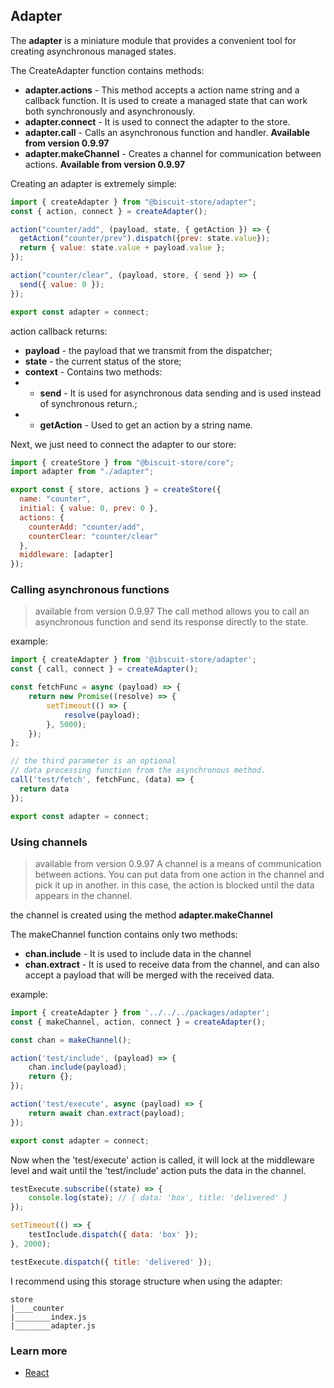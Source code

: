 ## Adapter
The **adapter** is a miniature module that provides a convenient tool for creating asynchronous managed states.

The CreateAdapter function contains methods:
- **adapter.actions** - This method accepts a action name string and a callback function. It is used to create a managed state that can work both synchronously and asynchronously.
- **adapter.connect** - It is used to connect the adapter to the store.
- **adapter.call** - Calls an asynchronous function and handler. **Available from version 0.9.97**
- **adapter.makeChannel** - Creates a channel for communication between actions. **Available from version 0.9.97**

Creating an adapter is extremely simple:
```javascript
import { createAdapter } from "@biscuit-store/adapter";
const { action, connect } = createAdapter();

action("counter/add", (payload, state, { getAction }) => {
  getAction("counter/prev").dispatch({prev: state.value});
  return { value: state.value + payload.value };
});

action("counter/clear", (payload, store, { send }) => {
  send({ value: 0 });
});

export const adapter = connect;
```
action callback returns:
- **payload** - the payload that we transmit from the dispatcher;
- **state** - the current status of the store;
- **context** - Contains two methods:
- - **send** - It is used for asynchronous data sending and is used instead of synchronous return.;
- - **getAction** - Used to get an action by a string name.

Next, we just need to connect the adapter to our store:
```javascript
import { createStore } from "@biscuit-store/core";
import adapter from "./adapter";

export const { store, actions } = createStore({
  name: "counter",
  initial: { value: 0, prev: 0 },
  actions: {
    counterAdd: "counter/add",
    counterClear: "counter/clear"
  },
  middleware: [adapter]
});
```
### Calling asynchronous functions
> available from version 0.9.97
The call method allows you to call an asynchronous function and send its response directly to the state.

example:
```javascript
import { createAdapter } from '@ibscuit-store/adapter';
const { call, connect } = createAdapter();

const fetchFunc = async (payload) => {
    return new Promise((resolve) => {
        setTimeout(() => {
            resolve(payload);
        }, 5000);
    });
};

// the third parameter is an optional 
// data processing function from the asynchronous method.
call('test/fetch', fetchFunc, (data) => {
  return data
});

export const adapter = connect;
```

### Using channels
> available from version 0.9.97
A channel is a means of communication between actions. You can put data from one action in the channel and pick it up in another. in this case, the action is blocked until the data appears in the channel.

the channel is created using the method **adapter.makeChannel**

The makeChannel function contains only two methods:
- **chan.include** - It is used to include data in the channel
- **chan.extract** - It is used to receive data from the channel, and can also accept a payload that will be merged with the received data. 

example:
```javascript
import { createAdapter } from '../../../packages/adapter';
const { makeChannel, action, connect } = createAdapter();

const chan = makeChannel();

action('test/include', (payload) => {
    chan.include(payload);
    return {};
});

action('test/execute', async (payload) => {
    return await chan.extract(payload);
});

export const adapter = connect;
```
Now when the 'test/execute' action is called, it will lock at the middleware level and wait until the 'test/include' action puts the data in the channel.
```javascript
testExecute.subscribe((state) => {
    console.log(state); // { data: 'box', title: 'delivered' }
});

setTimeout(() => {
    testInclude.dispatch({ data: 'box' });
}, 2000);

testExecute.dispatch({ title: 'delivered' });
```

I recommend using this storage structure when using the adapter:

```
store
|____counter
|________index.js
|________adapter.js
```

### Learn more
 - [React](/docs/react/REACT.md)